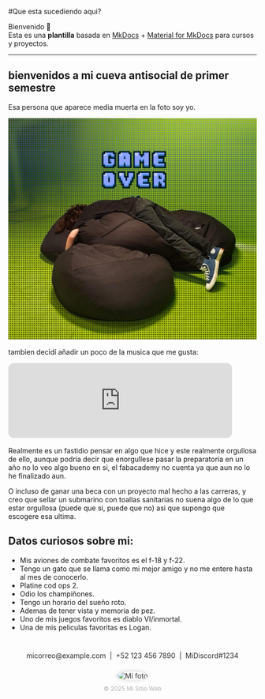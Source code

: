 #Que esta sucediendo aqui?

Bienvenido 👋  
Esta es una **plantilla** basada en [MkDocs](https://www.mkdocs.org/) + [Material for MkDocs](https://squidfunk.github.io/mkdocs-material/) para cursos y proyectos.

---

## bienvenidos a mi cueva antisocial de primer semestre


Esa persona que aparece media muerta en la foto soy yo.


![foto de mi](recursos/imgs/yo.jpeg)


tambien decidí añadir un poco de la musica que me gusta:

<iframe data-testid="embed-iframe" style="border-radius:12px" src="https://open.spotify.com/embed/playlist/2Rj1m5zPa8UAmzFcJ3fPcw?utm_source=generator&theme=0" width="90%" height="152" frameBorder="0" allowfullscreen="" allow="autoplay; clipboard-write; encrypted-media; fullscreen; picture-in-picture" loading="lazy"></iframe>



Realmente es un fastidio pensar en algo que hice y este realmente orgullosa de ello, aunque podria decir que enorgullese pasar la preparatoria en un año no lo veo algo bueno en si, el fabacademy no cuenta ya que aun no lo he finalizado aun.

O incluso de ganar una beca con un proyecto mal hecho a las carreras, y creo que sellar un submarino con toallas sanitarias no suena algo de lo que estar orgullosa (puede que si, puede que no) asi que supongo que escogere esa ultima.



## Datos curiosos sobre mi:  
- Mis aviones de combate favoritos es el f-18 y f-22.
- Tengo un gato que se llama como mi mejor amigo y no me entere hasta al mes de conocerlo.
- Platine cod ops 2.
- Odio los champiñones.
- Tengo un horario del sueño roto.
- Ademas de tener vista y memoria de pez.
- Uno de mis juegos favoritos es diablo VI/inmortal.
- Una de mis peliculas favoritas es Logan.

<div style="text-align:center; font-size:14px; margin-top:40px; opacity:0.9;">

  <p>
    <i class="fas fa-envelope"></i> micorreo@example.com &nbsp;|&nbsp;
    <i class="fas fa-phone"></i> +52 123 456 7890 &nbsp;|&nbsp;
    <i class="fab fa-discord"></i> MiDiscord#1234
  </p>

  <img src="img/foto.jpeg" alt="Mi foto" width="100" style="margin-top:10px; border-radius:50%; box-shadow:0 0 8px rgba(0,0,0,0.2);">

  <p style="margin-top:10px; font-size:12px; color:#aaa;">
    © 2025 Mi Sitio Web
  </p>

</div>
